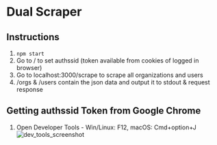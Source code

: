# Dual Scraper

## Instructions

1. `npm start`
1. Go to / to set authssid (token available from cookies of logged in browser)
1. Go to localhost:3000/scrape to scrape all organizations and users
1. /orgs & /users contain the json data and output it to stdout & request response

## Getting authssid Token from Google Chrome

1. Open Developer Tools - Win/Linux: F12, macOS: Cmd+option+J
![dev_tools_screenshot](http://i.imgur.com/lcqRsZe.png)
